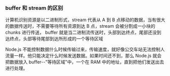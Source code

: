 <!--
 * @Author: 谢树宏
 * @Date: 2022-03-03 17:33:35
 * @LastEditors: 谢树宏
 * @LastEditTime: 2022-03-03 17:39:05
 * @FilePath: /about-study/node.md
-->

### buffer 和 stream 的区别

计算机识别资源是以二进制形式，stream 代表从 A 到 B 点移动的数据，当有很大的数据传送时，不需要等待所有资源到达 B 点，stream 会被分割成一小块的 chunks 进行传送， buffer 就是当二进制流传送时，头部到达终点，尾部还没到达终点，头部等待尾部到达所形成的一个等待区域

Node.js 不能控制数据什么时候传输过来，传输速度，就好像公交车站无法控制人流量一样。他只能决定什么时候发送数据。如果时间还不到，那么 Node.js 就会把数据放入 buffer--"等待区域"中，一个在 RAM 中的地址，直到把他们发送出去进行处理。
